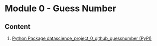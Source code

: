 # Module 0 - Guess Number

## Content

1. [Python Package datascience_project_0_github_guessnumber (PyPI)](datascience_project_0_github_guessnumber)

